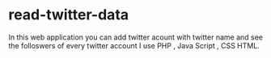 read-twitter-data
=================
In this web application you can add twitter acount with twitter name and see the folloswers of every twitter account
I use PHP , Java Script , CSS HTML.

